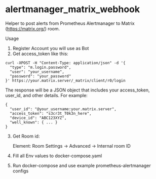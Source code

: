 # alertmanager_matrix_webhook
Helper to post alerts from Prometheus Alertmanager to Matrix (https://matrix.org/) room.

Usage
1. Register Account you will use as Bot
2. Get access_token like this:
```
curl -XPOST -H "Content-Type: application/json" -d '{
  "type": "m.login.password",
  "user": "your_username",
  "password": "your_password"
}' https://your.matrix.server/_matrix/client/r0/login
```
The response will be a JSON object that includes your access_token, user_id, and other details. For example:
```
{
  "user_id": "@your_username:your.matrix.server",
  "access_token": "s3cr3t_T0k3n_here",
  "device_id": "ABC123XYZ",
  "well_known": { ... }
}
```
3. Get Room id:
   
   Element: Room Settings -> Advanced -> Internal room ID
   
5. Fill all Env values to docker-compose.yaml
3. Run docker-compose and use example prometheus-alertmanager configs
